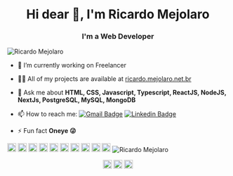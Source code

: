 <h1 align="center">Hi dear 👋, I'm Ricardo Mejolaro</h1>
<h3 align="center">I'm a Web Developer</h3>
<p align="left"> <img src="https://komarev.com/ghpvc/?username=RicardoMejolaro" alt="Ricardo Mejolaro" /> </p>

- 🔭 I’m currently working on Freelancer

- 👨‍💻 All of my projects are available at [ricardo.mejolaro.net.br](https://github.com/RicardoMejolaro)

- 💬 Ask me about **HTML, CSS, Javascript, Typescript, ReactJS, NodeJS, NextJs, PostgreSQL, MySQL, MongoDB**

- 📫 How to reach me:
[![Gmail Badge](https://img.shields.io/badge/-Gmail-c14438?style=flat-square&logo=Gmail&logoColor=white&link=mailto:ricardo.mejolaro@gmail.com)](mailto:ricardo.mejolaro@gmail.com)
[![Linkedin Badge](https://img.shields.io/badge/-LinkedIn-blue?style=flat-square&logo=Linkedin&logoColor=white&link=https://www.linkedin.com/in/ricardo-mejolaro/)](https://www.linkedin.com/in/ricardo-mejolaro/)

- ⚡ Fun fact **Oneye 😜**

<p align="left">
<img src="https://image.flaticon.com/icons/png/128/919/919827.png" alt="html5"  width="20" height="20"/>
<img src="https://image.flaticon.com/icons/png/128/919/919826.png" alt="css3"  width="20" height="20"/>
<img src="https://image.flaticon.com/icons/png/128/919/919828.png" alt="javascript" width="20" height="20"/>
<img src="https://image.flaticon.com/icons/png/128/919/919825.png" alt="nodejs" width="20" height="20"/>
<img src="https://image.flaticon.com/icons/png/128/919/919851.png" alt="react"  width="20" height="20"/>
<img src="https://cdn.worldvectorlogo.com/logos/next-js.svg" alt="nextjs"  width="20" height="20"/>
<img src="https://image.flaticon.com/icons/png/128/919/919832.png" alt="typescript"  width="20" height="20"/>
<img src="https://image.flaticon.com/icons/png/128/919/919836.png" alt="mysql" width="20" height="20"/>  
<img src="https://www.postgresql.org/media/img/about/press/elephant.png" width="20" height="20"/>
<img src="https://webassets.mongodb.com/_com_assets/cms/MongoDB_Logo_FullColorBlack_RGB-4td3yuxzjs.png" alt="mongodb" width="20" height="20"/> 
<img src="https://github-readme-stats.vercel.app/api?username=RicardoMejolaro&show_icons=true" alt="Ricardo Mejolaro"/> 
</p>

<p align="center">
<a href="https://codepen.io/ricardomejolaro" target="blank"><img align="center" src="https://cdn.jsdelivr.net/npm/simple-icons@3.0.1/icons/codepen.svg" alt="Ricardo Mejolaro" height="20" width="20" /></a>
<a href="https://linkedin.com/in/ricardo-mejolaro" target="blank"><img align="center" src="https://cdn.jsdelivr.net/npm/simple-icons@3.0.1/icons/linkedin.svg" alt="Ricardo Mejolaro" height="20" width="20" /></a>
<a href="https://instagram.com/mejolaro" target="blank"><img align="center" src="https://cdn.jsdelivr.net/npm/simple-icons@3.0.1/icons/instagram.svg" alt="Ricardo Mejolaro" height="20" width="20" /></a>
</p>

